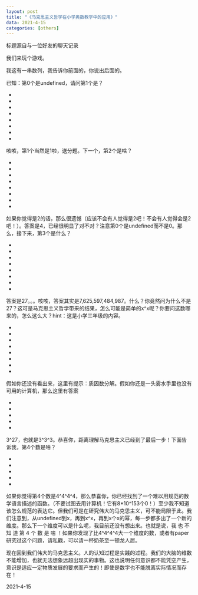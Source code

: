 ```yaml
---
layout: post
title: "《马克思主义哲学在小学奥数教学中的应用》"
data: 2021-4-15
categories: [others]
---
```


标题源自与一位好友的聊天记录

我们来玩个游戏。

我这有一串数列，我告诉你前面的，你说出后面的。

已知：第0个是undefined，请问第1个是？

-

-

-

-

-

-

-

-

咳咳，第1个当然是1啦，送分题。下一个，第2个是啥？

-

-

-

-

-

-

-

-

如果你觉得是2的话，那么很遗憾（应该不会有人觉得是2吧！不会有人觉得会是2吧！）。答案是4，已经很明显了对不对？注意第0个是undefined而不是0。那么，接下来，第3个是什么？

-

-

-

-

-

-

-

-

答案是27。。。咳咳，答案其实是7,625,597,484,987。什么？你竟然问为什么不是27？这可是马克思主义哲学带来的结果，怎么可能是简单的x^x呢？你要问这数哪来的，怎么这么大？hint：这是小学三年级的内容。

-

-

-

-

-

-

-

-

假如你还没有看出来，这里有提示：质因数分解。假如你还是一头雾水手里也没有可用的计算机，那么这里有答案

-

-

-

-

-

3^27，也就是3^3^3。恭喜你，距离理解马克思主义已经到了最后一步！下面告诉我，第4个数是啥？

-

-

-

-

-

如果你觉得第4个数是4^4^4^4，那么恭喜你，你已经找到了一个难以用规范的数学语言描述的函数。（不要试图去用计算机！它有8*10^153个0！）至少我不知道该怎么规范的表达它。但我们可是在研究伟大的马克思主义，可不能局限于此。我们注意到，从undefined到x，再到x^x，再到x个x的幂，每一步都多出了一个新的维度。那么下一个维度可以是什么呢，我目前还没有想出来。也就是说，我 也 不 知 道 第 4 个 数 是 啥 ！如果你发现了比4^4^4^4大一个维度的数，或者有paper研究过这个问题，请私戳，可以请一杯奶茶至一顿龙人居。

现在回到我们伟大的马克思主义。人的认知过程是实践的过程。我们的大脑的维数不能增加，也就无法想象远超出现实的事物。这也说明任何意识都不能凭空产生，意识是适应一定物质发展的要求而产生的！即使是数字也不能脱离实际情况而存在！

2021-4-15